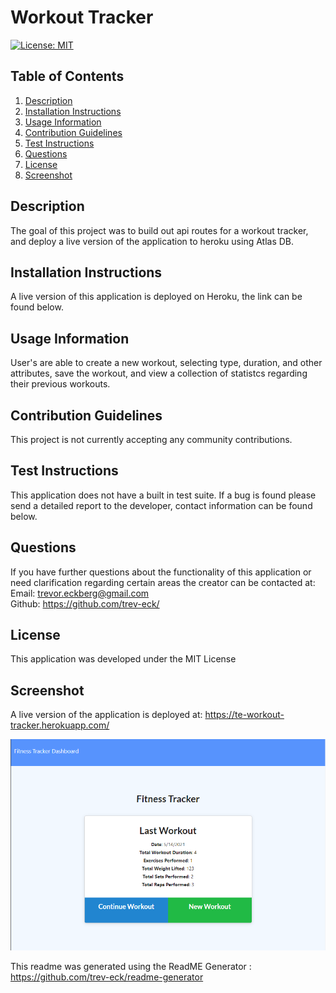 # Workout Tracker

[![License: MIT](https://img.shields.io/badge/License-MIT-yellow.svg)](https://opensource.org/licenses/MIT)

## Table of Contents
    
1. [Description](##description)
2. [Installation Instructions](##installation-instructions)
3. [Usage Information](##usage-information)
4. [Contribution Guidelines](##contribution-guidelines)
5. [Test Instructions](##test-instructions)
6. [Questions](##questions)
7. [License](##license)
8. [Screenshot](##screenshot)
    
    
## Description
The goal of this project was to build out api routes for a workout tracker, and deploy a live version of the application to heroku using Atlas DB.
    
## Installation Instructions
A live version of this application is deployed on Heroku, the link can be found below.
    
## Usage Information
User's are able to create a new workout, selecting type, duration, and other attributes, save the workout, and view a collection of statistcs regarding their previous workouts.
    
## Contribution Guidelines
This project is not currently accepting any community contributions.
    
## Test Instructions
This application does not have a built in test suite. If a bug is found please send a detailed report to the developer, contact information can be found below.
    
## Questions
If you have further questions about the functionality of this application or need clarification regarding certain areas the creator can be contacted at:<br>
Email: trevor.eckberg@gmail.com <br>
Github: https://github.com/trev-eck/
    
## License
This application was developed under the MIT License

## Screenshot
A live version of the application is deployed at: https://te-workout-tracker.herokuapp.com/

![screenshot of workout tracker](.\public\images\screenshot.png)

This readme was generated using the ReadME Generator : https://github.com/trev-eck/readme-generator
